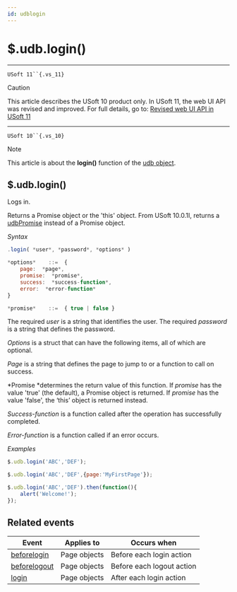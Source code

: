 ```yaml
---
id: udblogin
---
```


# $.udb.login()



----

`USoft 11``{.vs_11}`

> [!CAUTION]
> This article describes the USoft 10 product only.
> In USoft 11, the web UI API was revised and improved. For full details, go to:
> [Revised web UI API in USoft 11](/docs/Web%20and%20app%20UIs/UDB%20udb/Revised%20web%20UI%20API%20in%20USoft%2011.md)

----

`USoft 10``{.vs_10}`

> [!NOTE]
> This article is about the **login()** function of the [udb object](/docs/Web%20and%20app%20UIs/UDB%20udb).

## **$.udb.login()**

Logs in.

Returns a Promise object or the 'this' object. From USoft 10.0.1I, returns a [udbPromise](/docs/Web%20and%20app%20UIs/JavaScript/Promises%20for%20asynchronous%20Javascript.md) instead of a Promise object.

*Syntax*

```js
.login( *user*, *password*, *options* )

*options*    ::=  {
    page:  *page*,
    promise:  *promise*,
    success:  *success-function*,
    error:  *error-function*
}

*promise*    ::=  { true | false }
```

The required *user* is a string that identifies the user. The required *password* is a string that defines the password.

*Options* is a struct that can have the following items, all of which are optional.

*Page* is a string that defines the page to jump to or a function to call on success.

*Promise *determines the return value of this function. If *promise* has the value 'true' (the default), a Promise object is returned. If *promise* has the value 'false', the ‘this’ object is returned instead.

*Success-function* is a function called after the operation has successfully completed.

*Error-function* is a function called if an error occurs.

*Examples*

```js
$.udb.login('ABC','DEF');
```

```js
$.udb.login('ABC','DEF',{page:'MyFirstPage'});
```

```js
$.udb.login('ABC','DEF').then(function(){
    alert('Welcome!');
});
```

## Related events

|**Event**|**Applies to**|**Occurs when**|
|--------|--------|--------|
|[beforelogin](/docs/Web%20and%20app%20UIs/UDB%20Events/beforelogin.md)|Page objects|Before each login action|
|[beforelogout](/docs/Web%20and%20app%20UIs/UDB%20Events/beforelogout.md)|Page objects|Before each logout action|
|[login](/docs/Web%20and%20app%20UIs/UDB%20Events/login.md)|Page objects|After each login action|



 